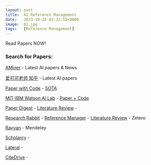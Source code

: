 ```yaml
---
layout: post
title:  AI Reference Management
date:   2023-10-23 01:32:55+0800
image:  01.jpg
tags:   [Reference Management]
---
```


Read Papers NOW!

### Search for Papers:

[AMiner](https://www.aminer.cn) - 
Latest AI papers & News

[爱可可老师 知乎](https://www.zhihu.com/column/c_1302892716695818240) - 
Latest AI papers

[Paper with Code](https://paperswithcode.com) - 
[SOTA](https://paperswithcode.com/sota)

[MIT-IBM Watson AI Lab]() - 
[Paper + Code](https://mitibmwatsonailab.mit.edu/research/papers-code/)

[Paper Digest](https://www.paperdigest.org) - 
[Literature Review](https://www.paperdigest.org/review/) - 

[Research Rabbit](https://www.researchrabbit.ai) - 
[Reference Manager]() - 
[Literature Review](https://www.paperdigest.org/review/) - 
Zetero

[Rayyan]() - 
Mendeley

[Scholarcy]() - 

[Lateral]() - 



[CiteDrive](https://www.citedrive.com/en/) - 


